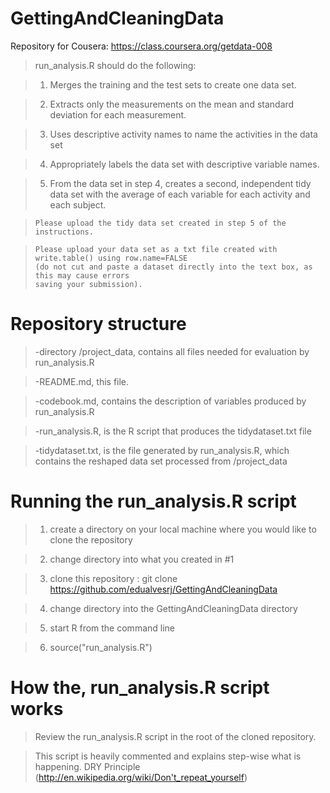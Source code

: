 GettingAndCleaningData
======================

Repository for Cousera: https://class.coursera.org/getdata-008

> run_analysis.R should do the following:
   
>   1)  Merges the training and the test sets to create one data set.
 
>   2)  Extracts only the measurements on the mean and standard deviation for each measurement. 
 
>   3)  Uses descriptive activity names to name the activities in the data set
 
>   4)  Appropriately labels the data set with descriptive variable names. 
   
>   5)  From the data set in step 4, creates a second, independent tidy data set with the average
>       of each variable for each activity and each subject.

>     Please upload the tidy data set created in step 5 of the instructions. 

>     Please upload your data set as a txt file created with write.table() using row.name=FALSE 
>     (do not cut and paste a dataset directly into the text box, as this may cause errors 
>     saving your submission).

Repository structure
====================
> -directory /project_data, contains all files needed for evaluation by run_analysis.R

> -README.md, this file.

> -codebook.md, contains the description of variables produced by run_analysis.R

> -run_analysis.R, is the R script that produces the tidydataset.txt file 

> -tidydataset.txt, is the file generated by run_analysis.R, which contains the reshaped
> data set processed from /project_data

Running the run_analysis.R script
===============================

> 1) create a directory on your local machine where you would like to clone the repository

> 2) change directory into what you created in #1

> 3) clone this repository : git clone https://github.com/edualvesrj/GettingAndCleaningData

> 4) change directory into the GettingAndCleaningData directory

> 5) start R from the command line

> 6) source("run_analysis.R") 

How the, run_analysis.R script works
====================================
> Review the run_analysis.R script in the root of the cloned repository.

> This script is heavily commented and explains step-wise what is happening.
> DRY Principle (http://en.wikipedia.org/wiki/Don't_repeat_yourself)
